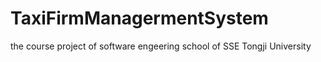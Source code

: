 TaxiFirmManagermentSystem
=========================

the course project of software engeering school of SSE Tongji University
